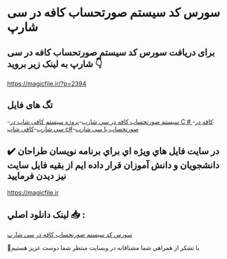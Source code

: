 # سورس کد سیستم صورتحساب کافه در سی شارپ

## برای دریافت سورس کد سیستم صورتحساب کافه در سی شارپ به لینک زیر بروید 👇

https://magicfile.ir/?p=2394

## تگ های فایل

-[سيستم صورتحساب کافه در سي شارپ](https://magicfile.ir/product/%d8%b3%d9%8a%d8%b3%d8%aa%d9%85-%d8%b5%d9%88%d8%b1%d8%aa%d8%ad%d8%b3%d8%a7%d8%a8-%da%a9%d8%a7%d9%81%d9%87-%d8%af%d8%b1-%d8%b3%d9%8a-%d8%b4%d8%a7%d8%b1%d9%be/)-[پروژه سیستم کافی شاپ در C # ](https://magicfile.ir/product/%d8%b3%d9%8a%d8%b3%d8%aa%d9%85-%d8%b5%d9%88%d8%b1%d8%aa%d8%ad%d8%b3%d8%a7%d8%a8-%da%a9%d8%a7%d9%81%d9%87-%d8%af%d8%b1-%d8%b3%d9%8a-%d8%b4%d8%a7%d8%b1%d9%be/)-[کافه در سي شارپ](https://magicfile.ir/product/%d8%b3%d9%8a%d8%b3%d8%aa%d9%85-%d8%b5%d9%88%d8%b1%d8%aa%d8%ad%d8%b3%d8%a7%d8%a8-%da%a9%d8%a7%d9%81%d9%87-%d8%af%d8%b1-%d8%b3%d9%8a-%d8%b4%d8%a7%d8%b1%d9%be/)-[کافی شاپ c#](https://magicfile.ir/product/%d8%b3%d9%8a%d8%b3%d8%aa%d9%85-%d8%b5%d9%88%d8%b1%d8%aa%d8%ad%d8%b3%d8%a7%d8%a8-%da%a9%d8%a7%d9%81%d9%87-%d8%af%d8%b1-%d8%b3%d9%8a-%d8%b4%d8%a7%d8%b1%d9%be/)-[صورتحساب با سی شارپ](https://magicfile.ir/product/%d8%b3%d9%8a%d8%b3%d8%aa%d9%85-%d8%b5%d9%88%d8%b1%d8%aa%d8%ad%d8%b3%d8%a7%d8%a8-%da%a9%d8%a7%d9%81%d9%87-%d8%af%d8%b1-%d8%b3%d9%8a-%d8%b4%d8%a7%d8%b1%d9%be/)

## ✔️ در سايت فايل هاي ويژه اي براي برنامه نويسان طراحان دانشجويان و دانش آموزان قرار داده ايم از بقيه فايل سايت نيز ديدن فرماييد

https://magicfile.ir


## لينک دانلود اصلي 📥 :

[سورس کد سیستم صورتحساب کافه در سی شارپ](https://magicfile.ir/product/%d8%b3%d9%8a%d8%b3%d8%aa%d9%85-%d8%b5%d9%88%d8%b1%d8%aa%d8%ad%d8%b3%d8%a7%d8%a8-%da%a9%d8%a7%d9%81%d9%87-%d8%af%d8%b1-%d8%b3%d9%8a-%d8%b4%d8%a7%d8%b1%d9%be/) 


🙏با تشکر از همراهي شما مشتاقانه در وبسایت منتظر شما دوست عزیز هستیم

